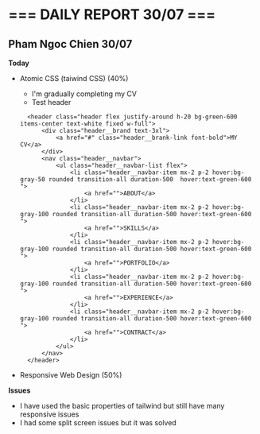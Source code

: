 # === DAILY REPORT 30/07 ===

## Pham Ngoc Chien 30/07

**Today**

- Atomic CSS (taiwind CSS) (40%)

  - I'm gradually completing my CV
  - Test header

  ```taiwind CSS
    <header class="header flex justify-around h-20 bg-green-600 items-center text-white fixed w-full">
        <div class="header__brand text-3xl">
            <a href="#" class="header__brank-link font-bold">MY CV</a>
        </div>
        <nav class="header__navbar">
            <ul class="header__navbar-list flex">
                <li class="header__navbar-item mx-2 p-2 hover:bg-gray-50 rounded transition-all duration-500  hover:text-green-600 ">
                    <a href="">ABOUT</a>
                </li>
                <li class="header__navbar-item mx-2 p-2 hover:bg-gray-100 rounded transition-all duration-500 hover:text-green-600 ">
                    <a href="">SKILLS</a>
                </li>
                <li class="header__navbar-item mx-2 p-2 hover:bg-gray-100 rounded transition-all duration-500 hover:text-green-600 ">
                    <a href="">PORTFOLIO</a>
                </li>
                <li class="header__navbar-item mx-2 p-2 hover:bg-gray-100 rounded transition-all duration-500 hover:text-green-600 ">
                    <a href="">EXPERIENCE</a>
                </li>
                <li class="header__navbar-item mx-2 p-2 hover:bg-gray-100 rounded transition-all duration-500 hover:text-green-600 ">
                    <a href="">CONTRACT</a>
                </li>
            </ul>
        </nav>
    </header>

  ```

- Responsive Web Design (50%)

**Issues**

- I have used the basic properties of tailwind but still have many responsive issues
- I had some split screen issues but it was solved
